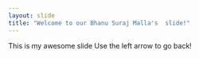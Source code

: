 ```yaml
---
layout: slide
title: "Welcome to our Bhanu Suraj Malla's  slide!"
---
```

This is my awesome slide
Use the left arrow to go back!
